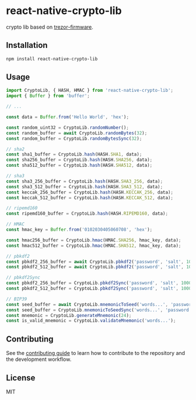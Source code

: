 # react-native-crypto-lib

crypto lib based on [trezor-firmware](https://github.com/trezor/trezor-firmware/tree/master/crypto).

## Installation

```sh
npm install react-native-crypto-lib
```

## Usage

```js
import CryptoLib, { HASH, HMAC } from 'react-native-crypto-lib';
import { Buffer } from 'buffer';

// ...

const data = Buffer.from('Hello World', 'hex');

const random_uint32 = CryptoLib.randomNumber();
const random_buffer = await CryptoLib.randomBytes(32);
const random_buffer = CryptoLib.randomBytesSync(32);

// sha2
const sha1_buffer = CryptoLib.hash(HASH.SHA1, data);
const sha256_buffer = CryptoLib.hash(HASH.SHA256, data);
const sha512_buffer = CryptoLib.hash(HASH.SHA512, data);

// sha3
const sha3_256_buffer = CryptoLib.hash(HASH.SHA3_256, data);
const sha3_512_buffer = CryptoLib.hash(HASH.SHA3_512, data);
const keccak_256_buffer = CryptoLib.hash(HASH.KECCAK_256, data);
const keccak_512_buffer = CryptoLib.hash(HASH.KECCAK_512, data);

// ripemd160
const ripemd160_buffer = CryptoLib.hash(HASH.RIPEMD160, data);

// HMAC
const hmac_key = Buffer.from('0102030405060708', 'hex');

const hmac256_buffer = CryptoLib.hmac(HMAC.SHA256, hmac_key, data);
const hmac512_buffer = CryptoLib.hmac(HMAC.SHA512, hmac_key, data);

// pbkdf2
const pbkdf2_256_buffer = await CryptoLib.pbkdf2('password', 'salt', 10000, 32, HMAC.SHA256);
const pbkdf2_512_buffer = await CryptoLib.pbkdf2('password', 'salt', 10000, 32, HMAC.SHA512);

// pbkdf2Sync
const pbkdf2_256_buffer = CryptoLib.pbkdf2Sync('password', 'salt', 10000, 32, HMAC.SHA256);
const pbkdf2_512_buffer = CryptoLib.pbkdf2Sync('password', 'salt', 10000, 32, HMAC.SHA512);

// BIP39
const seed_buffer = await CryptoLib.mnemonicToSeed('words...', 'password (optionsl)');
const seed_buffer = CryptoLib.mnemonicToSeedSync('words...', 'password (optionsl)');
const mnemonic = CryptoLib.generateMnemonic(24);
const is_valid_mnemonic = CryptoLib.validateMnemonic('words...');
```

## Contributing

See the [contributing guide](CONTRIBUTING.md) to learn how to contribute to the repository and the development workflow.

## License

MIT
